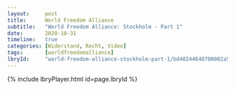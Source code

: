 ```yaml
---
layout:     post
title:      World Freedom Alliance
subtitle:   "World Freedom Alliance: Stockholm - Part 1"
date:       2020-10-31
timeline:   true
categories: [Widerstand, Recht, Video]
tags:       [worldfreedomalliance]
lbryId:     "world-freedom-alliance-stockholm-part-1/bd40244648700002a58628f9d675978ca8994cd2?r=8vQypLLpGtUhZ48wTXj4sngW8RMdUHDS"
---
```

{% include lbryPlayer.html id=page.lbryId %}
